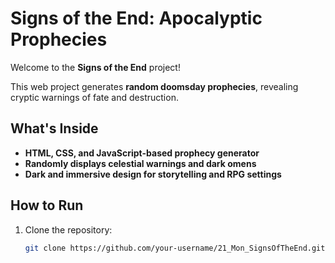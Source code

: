 # Signs of the End: Apocalyptic Prophecies

Welcome to the **Signs of the End** project!

This web project generates **random doomsday prophecies**, revealing cryptic warnings of fate and destruction.

## What's Inside
- **HTML, CSS, and JavaScript-based prophecy generator**
- **Randomly displays celestial warnings and dark omens**
- **Dark and immersive design for storytelling and RPG settings**

## How to Run

1. Clone the repository:
   ```bash
   git clone https://github.com/your-username/21_Mon_SignsOfTheEnd.git
